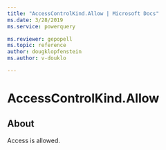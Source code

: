 ```yaml
---
title: "AccessControlKind.Allow | Microsoft Docs"
ms.date: 3/28/2019
ms.service: powerquery

ms.reviewer: gepopell
ms.topic: reference
author: dougklopfenstein
ms.author: v-douklo

---
```

# AccessControlKind.Allow

## About  

Access is allowed.

  

